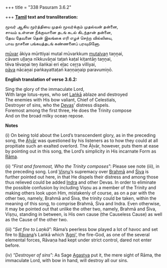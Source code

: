 +++
title = "338 Pasuram 3.6.2"

+++
**[Tamil](/definition/tamil#history "show Tamil definitions") text and transliteration:**

மூவர் ஆகிய மூர்த்தியை முதல் மூவர்க்கும் முதல்வன் தன்னை,  
சாவம் உள்ளன நீக்குவானை தடங் கடல் கிடந்தான் தன்னை,  
தேவ தேவனை தென் இலங்கை எரி எழச் செற்ற வில்லியை,  
பாவ நாசனை பங்கயத்தடங் கண்ணனைப் பரவுமினோ.

[mūvar](/definition/muvar#history "show mūvar definitions") ākiya mūrttiyai mutal mūvarkkum [mutalvaṉ](/definition/mutalva#history "show mutalvaṉ definitions") taṉṉai,  
cāvam uḷḷaṉa nīkkuvāṉai taṭaṅ kaṭal kiṭantāṉ taṉṉai,  
tēva tēvaṉai teṉ ilaṅkai eri eḻac ceṟṟa villiyai,  
[pāva](/definition/pava#history "show pāva definitions") nācaṉai paṅkayattaṭaṅ kaṇṇaṉaip paravumiṉō.

**English translation of verse 3.6.2:**

Sing the glory of the immaculate Lord,  
With large lotus-eyes, who set [Laṅkā](/definition/lanka#vaishnavism "show Laṅkā definitions") ablaze and destroyed  
The enemies with His bow valiant, Chief of Celestials,  
Destroyer of sins, who the [Devas](/definition/deva#vaishnavism "show Devas definitions")’ distress dispels.  
Foremost among the first three, He does the Trinity compose  
And on the broad milky oceaṇ repose.

**Notes**

\(i\) On being told about the Lord’s transcendent glory, as in the preceding song, the [Āḻvār](/definition/aḻvar#vaishnavism "show Āḻvār definitions") was questioned by his listeners as to how they could at all propitiate such an exalted overlord. The Āḻvār, however, puts them at ease by pointing out in this song, the Lord’s simplicity in His incarnate Form as [Rāma](/definition/rama#vaishnavism "show Rāma definitions").

\(ii\) “*First and foremost, Who the Trinity composes*”: Please see note (iii), in the preceding song. Lord [Viṣṇu](/definition/vishnu#vaishnavism "show Viṣṇu definitions")’s supremacy over [Brahmā](/definition/brahma#vaishnavism "show Brahmā definitions") and [Śiva](/definition/shiva#vaishnavism "show Śiva definitions") is further pointed out here, in that He dispels their distress and among those thus relieved could be added [Indra](/definition/indra#vaishnavism "show Indra definitions") and other Devas. In order to eliminate the possible confusion by including Viṣṇu as a member of the Trinity and making others look upon Him, mistakenly of course, as on a par with the other two, namely, Brahmā and Śiva, the trinity could be taken, within the meaning of this song, to comprise Brahmā, Śiva and Indra. Even otherwise, it may be pointed out that unlike the other two, namely, Brahmā and Śiva, Viṣṇu, standing in between, is His own cause (the Causeless Cause) as well as the Cause of the other two.

\(iii\) “*Set fire to Laṇkā*”: Rāma’s peerless bow played a lot of havoc and set fire to [Rāvaṇa](/definition/ravana#vaishnavism "show Rāvaṇa definitions")’s Laṅkā which ‘[Agni](/definition/agni#vaishnavism "show Agni definitions")’, the fire-God, as one of the several elemental forces, Rāvaṇa had kept under strict control, dared not enter before.

\(iv\) “*Destroyer of sins*”: As Sage [Agastya](/definition/agastya#vaishnavism "show Agastya definitions") put it, the mere sight of Rāma, the immaculate Lord, with bow in hand, will destroy all our sins.


